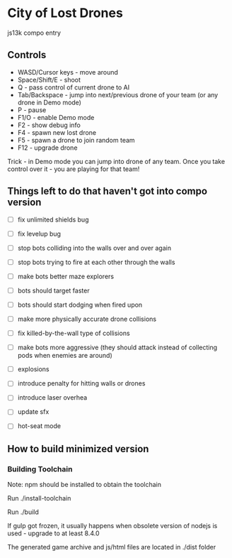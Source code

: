# City of Lost Drones

js13k compo entry

## Controls

* WASD/Cursor keys - move around
* Space/Shift/E - shoot
* Q - pass control of current drone to AI
* Tab/Backspace - jump into next/previous drone of your team (or any drone in Demo mode)
* P - pause
* F1/O - enable Demo mode
* F2   - show debug info
* F4   - spawn new lost drone
* F5   - spawn a drone to join random team
* F12  - upgrade drone

Trick - in Demo mode you can jump into drone of any team. Once you take control over it - you are playing for that team!


## Things left to do that haven't got into compo version
- [ ] fix unlimited shields bug
- [ ] fix levelup bug
- [ ] stop bots colliding into the walls over and over again
- [ ] stop bots trying to fire at each other through the walls
- [ ] make bots better maze explorers
- [ ] bots should target faster
- [ ] bots should start dodging when fired upon
- [ ] make more physically accurate drone collisions
- [ ] fix killed-by-the-wall type of collisions
- [ ] make bots more aggressive (they should attack instead of collecting pods when enemies are around)
- [ ] explosions
- [ ] introduce penalty for hitting walls or drones
- [ ] introduce laser overhea
- [ ] update sfx
- [ ] hot-seat mode


## How to build minimized version

### Building Toolchain

Note: npm should be installed to obtain the toolchain

Run ./install-toolchain

Run ./build

If gulp got frozen, it usually happens when obsolete version of nodejs is used - upgrade to at least 8.4.0

The generated game archive and js/html files are located in ./dist folder

